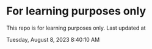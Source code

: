 # For learning purposes only
This repo is for learning purposes only.
Last updated at

Tuesday, August 8, 2023 8:40:10 AM

